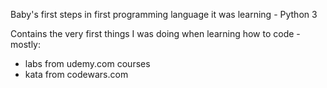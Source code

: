 Baby's first steps in first programming language it was learning - Python 3

Contains the very first things I was doing when learning how to code - mostly:
  - labs from udemy.com courses
  - kata from codewars.com
